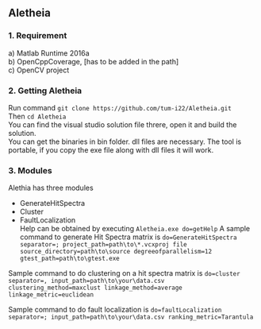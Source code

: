 ## Aletheia
### 1. Requirement
a) Matlab Runtime 2016a<br />
b) OpenCppCoverage, [has to be added in the path]<br />
c) OpenCV project<br />

### 2. Getting Aletheia
Run command ```git clone https://github.com/tum-i22/Aletheia.git```<br />
Then ```cd Aletheia```<br />
You can find the visual studio solution file threre, open it and build the solution. <br />
You can get the binaries in bin folder. dll files are necessary. The tool is portable, if you copy the exe file along with dll files it will work. 

### 3. Modules
Alethia has three modules
* GenerateHitSpectra
* Cluster
* FaultLocalization<br />
Help can be obtained by executing ```Aletheia.exe do=getHelp```
A sample command to generate Hit Spectra matrix is ```do=GenerateHitSpectra separator=; project_path=path\to\*.vcxproj file source_directory=path\to\source degreeofparallelism=12 gtest_path=path\to\gtest.exe ```

Sample command to do clustering on a hit spectra matrix is ```do=cluster separator=, input_path=path\to\your\data.csv  clustering_method=maxclust linkage_method=average linkage_metric=euclidean ```

Sample command to do fault localization is ```do=faultLocalization separator=; input_path=path\to\your\data.csv ranking_metric=Tarantula```
